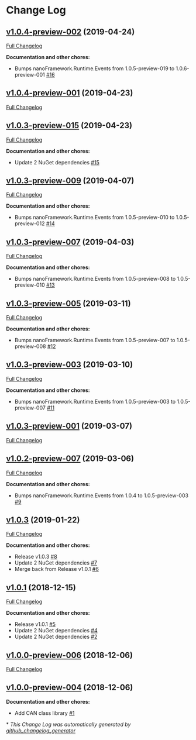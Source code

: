 # Change Log

## [v1.0.4-preview-002](https://github.com/nanoframework/lib-nanoFramework.Devices.Can/tree/v1.0.4-preview-002) (2019-04-24)
[Full Changelog](https://github.com/nanoframework/lib-nanoFramework.Devices.Can/compare/v1.0.4-preview-001...v1.0.4-preview-002)

**Documentation and other chores:**

- Bumps nanoFramework.Runtime.Events from 1.0.5-preview-019 to 1.0.6-preview-001 [\#16](https://github.com/nanoframework/lib-nanoFramework.Devices.Can/pull/16)

## [v1.0.4-preview-001](https://github.com/nanoframework/lib-nanoFramework.Devices.Can/tree/v1.0.4-preview-001) (2019-04-23)
[Full Changelog](https://github.com/nanoframework/lib-nanoFramework.Devices.Can/compare/v1.0.3-preview-015...v1.0.4-preview-001)

## [v1.0.3-preview-015](https://github.com/nanoframework/lib-nanoFramework.Devices.Can/tree/v1.0.3-preview-015) (2019-04-23)
[Full Changelog](https://github.com/nanoframework/lib-nanoFramework.Devices.Can/compare/v1.0.3-preview-009...v1.0.3-preview-015)

**Documentation and other chores:**

- Update 2 NuGet dependencies [\#15](https://github.com/nanoframework/lib-nanoFramework.Devices.Can/pull/15)

## [v1.0.3-preview-009](https://github.com/nanoframework/lib-nanoFramework.Devices.Can/tree/v1.0.3-preview-009) (2019-04-07)
[Full Changelog](https://github.com/nanoframework/lib-nanoFramework.Devices.Can/compare/v1.0.3-preview-007...v1.0.3-preview-009)

**Documentation and other chores:**

- Bumps nanoFramework.Runtime.Events from 1.0.5-preview-010 to 1.0.5-preview-012 [\#14](https://github.com/nanoframework/lib-nanoFramework.Devices.Can/pull/14)

## [v1.0.3-preview-007](https://github.com/nanoframework/lib-nanoFramework.Devices.Can/tree/v1.0.3-preview-007) (2019-04-03)
[Full Changelog](https://github.com/nanoframework/lib-nanoFramework.Devices.Can/compare/v1.0.3-preview-005...v1.0.3-preview-007)

**Documentation and other chores:**

- Bumps nanoFramework.Runtime.Events from 1.0.5-preview-008 to 1.0.5-preview-010 [\#13](https://github.com/nanoframework/lib-nanoFramework.Devices.Can/pull/13)

## [v1.0.3-preview-005](https://github.com/nanoframework/lib-nanoFramework.Devices.Can/tree/v1.0.3-preview-005) (2019-03-11)
[Full Changelog](https://github.com/nanoframework/lib-nanoFramework.Devices.Can/compare/v1.0.3-preview-003...v1.0.3-preview-005)

**Documentation and other chores:**

- Bumps nanoFramework.Runtime.Events from 1.0.5-preview-007 to 1.0.5-preview-008 [\#12](https://github.com/nanoframework/lib-nanoFramework.Devices.Can/pull/12)

## [v1.0.3-preview-003](https://github.com/nanoframework/lib-nanoFramework.Devices.Can/tree/v1.0.3-preview-003) (2019-03-10)
[Full Changelog](https://github.com/nanoframework/lib-nanoFramework.Devices.Can/compare/v1.0.3-preview-001...v1.0.3-preview-003)

**Documentation and other chores:**

- Bumps nanoFramework.Runtime.Events from 1.0.5-preview-003 to 1.0.5-preview-007 [\#11](https://github.com/nanoframework/lib-nanoFramework.Devices.Can/pull/11)

## [v1.0.3-preview-001](https://github.com/nanoframework/lib-nanoFramework.Devices.Can/tree/v1.0.3-preview-001) (2019-03-07)
[Full Changelog](https://github.com/nanoframework/lib-nanoFramework.Devices.Can/compare/v1.0.2-preview-007...v1.0.3-preview-001)

## [v1.0.2-preview-007](https://github.com/nanoframework/lib-nanoFramework.Devices.Can/tree/v1.0.2-preview-007) (2019-03-06)
[Full Changelog](https://github.com/nanoframework/lib-nanoFramework.Devices.Can/compare/v1.0.3...v1.0.2-preview-007)

**Documentation and other chores:**

- Bumps nanoFramework.Runtime.Events from 1.0.4 to 1.0.5-preview-003 [\#9](https://github.com/nanoframework/lib-nanoFramework.Devices.Can/pull/9)

## [v1.0.3](https://github.com/nanoframework/lib-nanoFramework.Devices.Can/tree/v1.0.3) (2019-01-22)
[Full Changelog](https://github.com/nanoframework/lib-nanoFramework.Devices.Can/compare/v1.0.1...v1.0.3)

**Documentation and other chores:**

- Release v1.0.3 [\#8](https://github.com/nanoframework/lib-nanoFramework.Devices.Can/pull/8)
- Update 2 NuGet dependencies [\#7](https://github.com/nanoframework/lib-nanoFramework.Devices.Can/pull/7)
- Merge back from Release v1.0.1 [\#6](https://github.com/nanoframework/lib-nanoFramework.Devices.Can/pull/6)

## [v1.0.1](https://github.com/nanoframework/lib-nanoFramework.Devices.Can/tree/v1.0.1) (2018-12-15)
[Full Changelog](https://github.com/nanoframework/lib-nanoFramework.Devices.Can/compare/v1.0.0-preview-006...v1.0.1)

**Documentation and other chores:**

- Release v1.0.1 [\#5](https://github.com/nanoframework/lib-nanoFramework.Devices.Can/pull/5)
- Update 2 NuGet dependencies [\#4](https://github.com/nanoframework/lib-nanoFramework.Devices.Can/pull/4)
- Update 2 NuGet dependencies [\#2](https://github.com/nanoframework/lib-nanoFramework.Devices.Can/pull/2)

## [v1.0.0-preview-006](https://github.com/nanoframework/lib-nanoFramework.Devices.Can/tree/v1.0.0-preview-006) (2018-12-06)
[Full Changelog](https://github.com/nanoframework/lib-nanoFramework.Devices.Can/compare/v1.0.0-preview-004...v1.0.0-preview-006)

## [v1.0.0-preview-004](https://github.com/nanoframework/lib-nanoFramework.Devices.Can/tree/v1.0.0-preview-004) (2018-12-06)
**Documentation and other chores:**

- Add CAN class library [\#1](https://github.com/nanoframework/lib-nanoFramework.Devices.Can/pull/1)



\* *This Change Log was automatically generated by [github_changelog_generator](https://github.com/skywinder/Github-Changelog-Generator)*